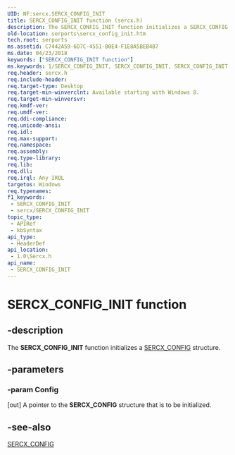 ```yaml
---
UID: NF:sercx.SERCX_CONFIG_INIT
title: SERCX_CONFIG_INIT function (sercx.h)
description: The SERCX_CONFIG_INIT function initializes a SERCX_CONFIG structure.
old-location: serports\sercx_config_init.htm
tech.root: serports
ms.assetid: C7442A59-6D7C-4551-B0E4-F1E8A5BEB4B7
ms.date: 04/23/2018
keywords: ["SERCX_CONFIG_INIT function"]
ms.keywords: 1/SERCX_CONFIG_INIT, SERCX_CONFIG_INIT, SERCX_CONFIG_INIT function [Serial Ports], serports.sercx_config_init
req.header: sercx.h
req.include-header: 
req.target-type: Desktop
req.target-min-winverclnt: Available starting with Windows 8.
req.target-min-winversvr: 
req.kmdf-ver: 
req.umdf-ver: 
req.ddi-compliance: 
req.unicode-ansi: 
req.idl: 
req.max-support: 
req.namespace: 
req.assembly: 
req.type-library: 
req.lib: 
req.dll: 
req.irql: Any IRQL
targetos: Windows
req.typenames: 
f1_keywords:
 - SERCX_CONFIG_INIT
 - sercx/SERCX_CONFIG_INIT
topic_type:
 - APIRef
 - kbSyntax
api_type:
 - HeaderDef
api_location:
 - 1.0\Sercx.h
api_name:
 - SERCX_CONFIG_INIT
---
```


# SERCX_CONFIG_INIT function


## -description

The <b>SERCX_CONFIG_INIT</b> function initializes a <a href="/windows-hardware/drivers/ddi/sercx/ns-sercx-_sercx_config">SERCX_CONFIG</a> structure.

## -parameters

### -param Config 

[out]
A pointer to the <b>SERCX_CONFIG</b> structure that is to be initialized.

## -see-also

<a href="/windows-hardware/drivers/ddi/sercx/ns-sercx-_sercx_config">SERCX_CONFIG</a>